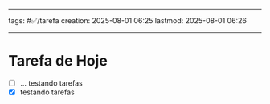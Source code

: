 
---

tags: #✅/tarefa 
creation: 2025-08-01 06:25
lastmod: 2025-08-01 06:26

---

# Tarefa de Hoje



- [ ]  ... testando tarefas
- [x] testando tarefas